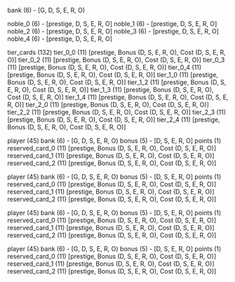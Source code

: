 bank      (6) - [G, D, S, E, R, O)

noble_0   (6) - [prestige, D, S, E, R, O]
noble_1   (6) - [prestige, D, S, E, R, O]
noble_2   (6) - [prestige, D, S, E, R, O]
noble_3   (6) - [prestige, D, S, E, R, O]
noble_4   (6) - [prestige, D, S, E, R, O]

tier_cards (132)
  tier_0_0 (11) [prestige, Bonus (D, S, E, R, O), Cost (D, S, E, R, O)]
  tier_0_2 (11) [prestige, Bonus (D, S, E, R, O), Cost (D, S, E, R, O)]
  tier_0_3 (11) [prestige, Bonus (D, S, E, R, O), Cost (D, S, E, R, O)]
  tier_0_4 (11) [prestige, Bonus (D, S, E, R, O), Cost (D, S, E, R, O)]
  tier_1_0 (11) [prestige, Bonus (D, S, E, R, O), Cost (D, S, E, R, O)]
  tier_1_2 (11) [prestige, Bonus (D, S, E, R, O), Cost (D, S, E, R, O)]
  tier_1_3 (11) [prestige, Bonus (D, S, E, R, O), Cost (D, S, E, R, O)]
  tier_1_4 (11) [prestige, Bonus (D, S, E, R, O), Cost (D, S, E, R, O)]
  tier_2_0 (11) [prestige, Bonus (D, S, E, R, O), Cost (D, S, E, R, O)]
  tier_2_2 (11) [prestige, Bonus (D, S, E, R, O), Cost (D, S, E, R, O)]
  tier_2_3 (11) [prestige, Bonus (D, S, E, R, O), Cost (D, S, E, R, O)]
  tier_2_4 (11) [prestige, Bonus (D, S, E, R, O), Cost (D, S, E, R, O)]

player (45)
  bank      (6) - [G, D, S, E, R, O)
  bonus     (5) - [D, S, E, R, O]
  points    (1)
  reserved_card_0 (11) [prestige, Bonus (D, S, E, R, O), Cost (D, S, E, R, O)]
  reserved_card_1 (11) [prestige, Bonus (D, S, E, R, O), Cost (D, S, E, R, O)]
  reserved_card_2 (11) [prestige, Bonus (D, S, E, R, O), Cost (D, S, E, R, O)]

player (45)
  bank      (6) - [G, D, S, E, R, O)
  bonus     (5) - [D, S, E, R, O]
  points    (1)
  reserved_card_0 (11) [prestige, Bonus (D, S, E, R, O), Cost (D, S, E, R, O)]
  reserved_card_1 (11) [prestige, Bonus (D, S, E, R, O), Cost (D, S, E, R, O)]
  reserved_card_2 (11) [prestige, Bonus (D, S, E, R, O), Cost (D, S, E, R, O)]

player (45)
  bank      (6) - [G, D, S, E, R, O)
  bonus     (5) - [D, S, E, R, O]
  points    (1)
  reserved_card_0 (11) [prestige, Bonus (D, S, E, R, O), Cost (D, S, E, R, O)]
  reserved_card_1 (11) [prestige, Bonus (D, S, E, R, O), Cost (D, S, E, R, O)]
  reserved_card_2 (11) [prestige, Bonus (D, S, E, R, O), Cost (D, S, E, R, O)]

player (45)
  bank      (6) - [G, D, S, E, R, O)
  bonus     (5) - [D, S, E, R, O]
  points    (1)
  reserved_card_0 (11) [prestige, Bonus (D, S, E, R, O), Cost (D, S, E, R, O)]
  reserved_card_1 (11) [prestige, Bonus (D, S, E, R, O), Cost (D, S, E, R, O)]
  reserved_card_2 (11) [prestige, Bonus (D, S, E, R, O), Cost (D, S, E, R, O)]


